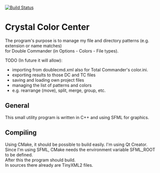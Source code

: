[![Build Status](https://travis-ci.org/cryham/ccc.svg?branch=master)](https://travis-ci.org/cryham/ccc)

# Crystal Color Center
The program's purpose is to manage my file and directory patterns (e.g. extension or name matches)  
for Double Commander (in Options - Colors - File types).

TODO (In future it will allow):
- importing from doublecmd.xml also for Total Commander's color.ini.
- exporting results to those DC and TC files
- saving and loading own project files
- managing the list of patterns and colors
- e.g. rearrange (move), split, merge, group, etc.

## General
This small utility program is written in C++ and using SFML for graphics.

## Compiling
Using CMake, it should be possible to build easily. I'm using Qt Creator.  
Since I'm using SFML, CMake needs the environment variable SFML_ROOT to be defined.  
After this the program should build.  
In sources there already are TinyXML2 files.  
